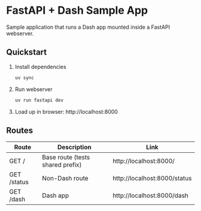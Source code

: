 # FastAPI + Dash Sample App
Sample application that runs a Dash app mounted inside a FastAPI webserver.

## Quickstart

1. Install dependencies
   ```bash
   uv sync
   ```
2. Run webserver
   ```bash
   uv run fastapi dev
   ```
3. Load up in browser: http://localhost:8000

## Routes

| Route       | Description                      | Link                         |
|-------------|----------------------------------|------------------------------|
| GET /       | Base route (tests shared prefix) | http://localhost:8000/       |
| GET /status | Non-Dash route                   | http://localhost:8000/status |
| GET /dash   | Dash app                         | http://localhost:8000/dash   |
